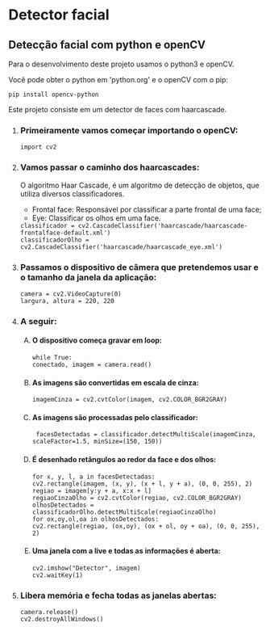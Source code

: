 <h1>Detector facial</h1>
<h2>Detecção facial com python e openCV</h2>

<p>Para o desenvolvimento deste projeto usamos o python3 e openCV.</p>
<p>Você pode obter o python em 'python.org' e o openCV com o pip:</p>

<code>pip install opencv-python</code>

<p>Este projeto consiste em um detector de faces com haarcascade.</p>

<ol>
<div name='1'>
<li><h3>Primeiramente vamos começar importando o openCV:</h3></li>
<code>import cv2</code>
</div>
        
<div name='2'>
<li><h3>Vamos passar o caminho dos haarcascades:</h3></li>
<p>O algoritmo Haar Cascade, é um algoritmo de detecção de objetos, que utiliza diversos classificadores.</p>
<ul>
<li>Frontal face: Responsável por classificar a parte frontal de uma face;</li>
<li>Eye: Classificar os olhos em uma face.</li>
</ul>
<code>classificador = cv2.CascadeClassifier('haarcascade/haarcascade-frontalface-default.xml')</code><br>
<code>classificadorOlho = cv2.CascadeClassifier('haarcascade/haarcascade_eye.xml')</code>
</div>

<div name='3'>
<li><h3>Passamos o dispositivo de câmera que pretendemos usar e o tamanho da janela da aplicação:</h3></li>
<code>camera = cv2.VideoCapture(0)</code><br>
<code>largura, altura = 220, 220</code>
</div>

<div name='4'>
<li><h3>A seguir:</h3></li>
<ol type='A'>
<div name='A'>
<li><h4>O dispositivo começa gravar em loop:</h4></li>
<code>while True:</code><br>
<code>conectado, imagem = camera.read()</code>
</div>

<div name='B'>
<li><h4>As imagens são convertidas em escala de cinza:</h4></li>
<code>imagemCinza = cv2.cvtColor(imagem, cv2.COLOR_BGR2GRAY)</code>
</div>

<div name='C'>
<li><h4>As imagens são processadas pelo classificador:</h4></li>
<code> facesDetectadas = classificador.detectMultiScale(imagemCinza, scaleFactor=1.5, minSize=(150, 150))</code>
</div>

<div name='D'>
<li><h4>É desenhado retângulos ao redor da face e dos olhos:</h4></li>
<code>for x, y, l, a in facesDetectadas:</code><br>
<code>cv2.rectangle(imagem, (x, y), (x + l, y + a), (0, 0, 255), 2)</code><br>
<code>regiao = imagem[y:y + a, x:x + l]</code><br>
<code>regiaoCinzaOlho = cv2.cvtColor(regiao, cv2.COLOR_BGR2GRAY)</code><br>
<code>olhosDetectados = classificadorOlho.detectMultiScale(regiaoCinzaOlho)</code><br>
<code>for ox,oy,ol,oa in olhosDetectados:</code><br>
<code>cv2.rectangle(regiao, (ox,oy), (ox + ol, oy + oa), (0, 0, 255), 2)</code>
</div>
            
<div name='E'>
<li><h4>Uma janela com a live e todas as informações é aberta:</h4></li>
<code>cv2.imshow("Detector", imagem)</code><br>
<code>cv2.waitKey(1)</code>
</div>
</ol>
</div>
    
<div name='5'>
<li><h3>Libera memória e fecha todas as janelas abertas:</h3></li>
<code>camera.release()</code><br>
<code>cv2.destroyAllWindows()</code>
</div>
</ol>
